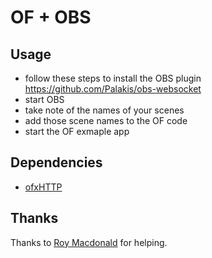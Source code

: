 # OF + OBS

## Usage
- follow these steps to install the OBS plugin https://github.com/Palakis/obs-websocket
- start OBS
- take note of the names of your scenes
- add those scene names to the OF code
- start the OF exmaple app

## Dependencies
- [ofxHTTP](https://github.com/bakercp/ofxHTTP)
## Thanks
Thanks to [Roy Macdonald](https://github.com/roymacdonald) for helping.
